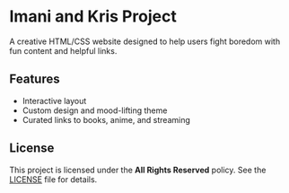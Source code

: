 # Imani and Kris Project

A creative HTML/CSS website designed to help users fight boredom with fun content and helpful links.

## Features

- Interactive layout
- Custom design and mood-lifting theme
- Curated links to books, anime, and streaming

## License

This project is licensed under the **All Rights Reserved** policy. See the [LICENSE](./LICENSE) file for details.

